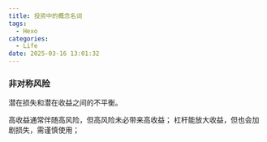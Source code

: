 ```yaml
---
title: 投资中的概念名词
tags:
  - Hexo
categories:
  - Life
date: 2025-03-16 13:01:32
---
```


### 非对称风险
潜在损失和潜在收益之间的不平衡。

高收益通常伴随高风险，但高风险未必带来高收益；
杠杆能放大收益，但也会加剧损失，需谨慎使用；